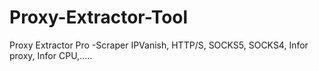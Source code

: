 # Proxy-Extractor-Tool
Proxy Extractor Pro -Scraper IPVanish, HTTP/S, SOCKS5, SOCKS4, Infor proxy, Infor CPU,.....
